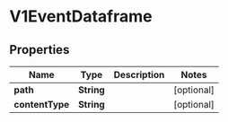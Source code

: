 

# V1EventDataframe


## Properties

Name | Type | Description | Notes
------------ | ------------- | ------------- | -------------
**path** | **String** |  |  [optional]
**contentType** | **String** |  |  [optional]



